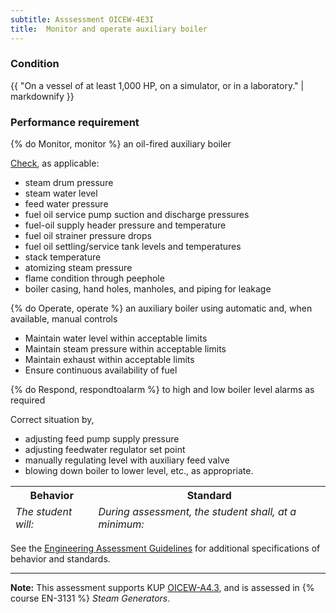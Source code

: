 ```yaml
---
subtitle: Asssessment OICEW-4E3I
title:  Monitor and operate auxiliary boiler
---
```




### Condition

{{ "On a vessel of at least 1,000 HP, on a simulator, or in a laboratory." | markdownify }}

### Performance requirement 

<table width='100%' class='Guidelines'>
 <thead>
 <tr>
     <th class='thirty'>Behavior</th>
     <th class='seventy'>Standard</th>
 </tr>
 <tr>
     <td><em>The student will:</em></td>
     <td><em>During assessment, the student shall, at a minimum:</em></td>
 </tr>
 </thead>
 <tbody>


<!--rowstart-->

{% do Monitor, monitor %} an oil-fired auxiliary boiler

<!--cellbreak-->

[Check](guidelines#check), as applicable:

* steam drum pressure
* steam water level
* feed water pressure
* fuel oil service pump suction and discharge pressures
* fuel-oil supply header pressure and temperature 
* fuel oil strainer pressure drops
* fuel oil settling/service tank levels and temperatures
* stack temperature
* atomizing steam pressure
* flame condition through peephole
* boiler casing, hand holes, manholes, and piping for leakage


<!--rowend-->


<!--rowstart-->

{% do Operate, operate %} an auxiliary boiler using automatic and, when available, manual controls

<!--cellbreak-->

* Maintain water level within acceptable limits
* Maintain steam pressure within acceptable limits
* Maintain exhaust within acceptable limits
* Ensure continuous availability of fuel

<!--rowend-->


<!--rowstart-->

{% do Respond, respondtoalarm %} to high and low boiler level alarms as required

<!--cellbreak-->

Correct situation by, 

* adjusting feed pump supply pressure
* adjusting feedwater regulator set point
* manually regulating level with auxiliary feed valve
* blowing down boiler to lower level, etc., as appropriate.

<!--rowend-->


 </tbody>
 </table>



See the [Engineering Assessment Guidelines](guidelines) for additional specifications of behavior and standards.


*****

**Note:** This assessment supports KUP [OICEW-A4.3]({{site.baseurl}}/tables/31.html#OICEW-A4.3), and is assessed in  {% course  EN-3131 %}  *Steam Generators*. 

